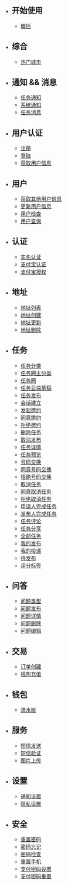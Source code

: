 - ## 开始使用
    - [概括](/docs/{{version}}/overview)
- ## 综合
    - [热门城市](/docs/{{version}}/complex/hot-city)
- ## 通知 && 消息
   - [任务通知](/docs/{{version}}/notification/task-notification) 
   - [系统通知](/docs/{{version}}/notification/system-notification) 
   - [任务消息](/docs/{{version}}/message/messages) 
- ## 用户认证
    - [注册](/docs/{{version}}/auth/register)
    - [登陆](/docs/{{version}}/auth/login)
    - [获取用户信息](/docs/{{version}}/auth/profile)
- ## 用户
    - [获取其他用户信息](/docs/{{version}}/user/users)
    - [更新用户信息](/docs/{{version}}/user/user-update)
    - [用户检查](/docs/{{version}}/user/user-check)
    - [用户查询](/docs/{{version}}/user/user-search)
- ## 认证
    - [实名认证](/docs/{{version}}/verify/person)
    - [支付宝认证](/docs/{{version}}/verify/alipay)
    - [支付宝授权](/docs/{{version}}/verify/alipay-auth)
- ## 地址
    - [地址列表](/docs/{{version}}/site/sites)
    - [地址创建](/docs/{{version}}/site/site-create)
    - [地址更新](/docs/{{version}}/site/site-update)
    - [地址删除](/docs/{{version}}/site/site-delete)
- ## 任务
    - [任务分类](/docs/{{version}}/task/node)
    - [任务圈主分类](/docs/{{version}}/task/task_node)
    - [任务圈](/docs/{{version}}/task/tasks)
    - [任务云端草稿](/docs/{{version}}/task/store)
    - [任务发布](/docs/{{version}}/task/publish)
    - [会话建立](/docs/{{version}}/task/session)
    - [发起邀约](/docs/{{version}}/task/invite)
    - [同意邀约](/docs/{{version}}/task/invite-agree)
    - [拒绝邀约](/docs/{{version}}/task/invite-refuse)
    - [删除任务](/docs/{{version}}/task/destroy)
    - [取消发布](/docs/{{version}}/task/remove)
    - [任务详情](/docs/{{version}}/task/show)
    - [任务预览](/docs/{{version}}/task/preview)
    - [号码交换](/docs/{{version}}/task/swap)
    - [同意号码交换](/docs/{{version}}/task/swap-agree)
    - [拒绝号码交换](/docs/{{version}}/task/swap-refuse)
    - [取消任务](/docs/{{version}}/task/cancel)
    - [同意取消任务](/docs/{{version}}/task/cancel-agree)
    - [拒绝取消任务](/docs/{{version}}/task/cancel-refuse)
    - [申请人完成任务](/docs/{{version}}/task/complete)
    - [发布人完成任务](/docs/{{version}}/task/completed)
    - [任务评论](/docs/{{version}}/task/comment)
    - [任务分享](/docs/{{version}}/task/share)
    - [全部任务](/docs/{{version}}/task/member)
    - [我的发布](/docs/{{version}}/task/member-published)
    - [我的投递](/docs/{{version}}/task/member-applied)
    - [待发布](/docs/{{version}}/task/member-be-publish)
    - [评分标签](/docs/{{version}}/task/tags)
- ## 问答
    - [问题类型](/docs/{{version}}/question/category)
    - [问题发布](/docs/{{version}}/question/store)
    - [问题详情](/docs/{{version}}/question/id)
    - [问题删除](/docs/{{version}}/question/id)
    - [问题编辑](/docs/{{version}}/question/id)
- ## 交易
    - [订单创建](/docs/{{version}}/trade/order-create)
    - [钱包充值](/docs/{{version}}/trade/trade-recharge)
- ## 钱包
    - [流水帐](/docs/{{version}}/wallet/waters)
- ## 服务
    - [短信发送](/docs/{{version}}/service/sms-code)
    - [短信验证](/docs/{{version}}/service/sms-verify)
    - [图片上传](/docs/{{version}}/service/file-oss)
- ## 设置
    - [通知设置](/docs/{{version}}/setting/notify)
    - [隐私设置](/docs/{{version}}/setting/privacy)
- ## 安全
    - [重置密码](/docs/{{version}}/security/password-reset)
    - [密码忘记](/docs/{{version}}/security/password-forget)
    - [密码检查](/docs/{{version}}/security/password-check)
    - [重置手机](/docs/{{version}}/security/mobile-reset)
    - [支付密码设置](/docs/{{version}}/security/pay-password)
    - [支付密码重置](/docs/{{version}}/security/pay-password-reset)